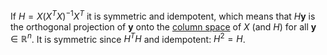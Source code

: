 If $H=X(X^{T}X)^{-1}X^{T}$ it is symmetric and idempotent, which means that $H\mathbf{y}$ is the orthogonal projection of $\mathbf{y}$ onto the <u>column space</u> of $X$ (and $H$) for all $\mathbf{y}\in \mathbb{R}^{n}$. It is symmetric since $H^{T}H$ and idempotent: $H^{2}=H$.